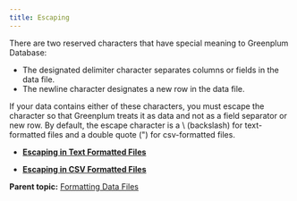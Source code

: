 ```yaml
---
title: Escaping 
---
```


There are two reserved characters that have special meaning to Greenplum Database:

-   The designated delimiter character separates columns or fields in the data file.
-   The newline character designates a new row in the data file.

If your data contains either of these characters, you must escape the character so that Greenplum treats it as data and not as a field separator or new row. By default, the escape character is a \\ \(backslash\) for text-formatted files and a double quote \("\) for csv-formatted files.

-   **[Escaping in Text Formatted Files](../../load/topics/g-escaping-in-text-formatted-files.html)**  

-   **[Escaping in CSV Formatted Files](../../load/topics/g-escaping-in-csv-formatted-files.html)**  


**Parent topic:** [Formatting Data Files](../../load/topics/g-formatting-data-files.html)

